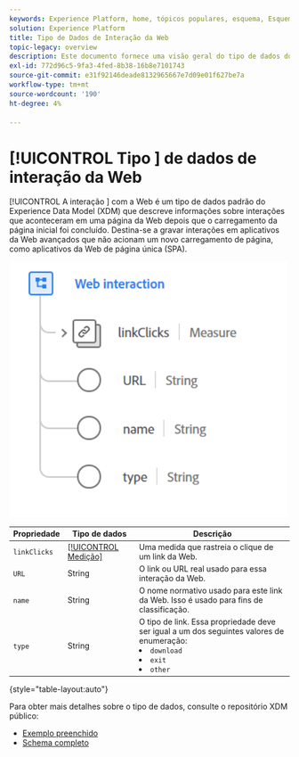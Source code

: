 ```yaml
---
keywords: Experience Platform, home, tópicos populares, esquema, Esquema, XDM, campos, esquemas, esquemas, interação da Web, tipo de dados, tipo de dados, tipo de dados;
solution: Experience Platform
title: Tipo de Dados de Interação da Web
topic-legacy: overview
description: Este documento fornece uma visão geral do tipo de dados do Experience Data Model (XDM) de interação da Web.
exl-id: 772d96c5-9fa3-4fed-8b38-16b8e7101743
source-git-commit: e31f92146deade8132965667e7d09e01f627be7a
workflow-type: tm+mt
source-wordcount: '190'
ht-degree: 4%

---
```


# [!UICONTROL Tipo ] de dados de interação da Web

[!UICONTROL A interação ] com a Web é um tipo de dados padrão do Experience Data Model (XDM) que descreve informações sobre interações que aconteceram em uma página da Web depois que o carregamento da página inicial foi concluído. Destina-se a gravar interações em aplicativos da Web avançados que não acionam um novo carregamento de página, como aplicativos da Web de página única (SPA).

<img src="../images/data-types/web-interaction.PNG" width="500" /><br />

| Propriedade | Tipo de dados | Descrição |
| --- | --- | --- |
| `linkClicks` | [[!UICONTROL Medição]](./measure.md) | Uma medida que rastreia o clique de um link da Web. |
| `URL` | String | O link ou URL real usado para essa interação da Web. |
| `name` | String | O nome normativo usado para este link da Web. Isso é usado para fins de classificação. |
| `type` | String | O tipo de link. Essa propriedade deve ser igual a um dos seguintes valores de enumeração: <li> `download` </li> <li> `exit` </li> <li> `other` </li> |

{style=&quot;table-layout:auto&quot;}

Para obter mais detalhes sobre o tipo de dados, consulte o repositório XDM público:

* [Exemplo preenchido](https://github.com/adobe/xdm/blob/master/components/datatypes/web/webinteraction.example.1.json)
* [Schema completo](https://github.com/adobe/xdm/blob/master/components/datatypes/web/webinteraction.schema.json)
